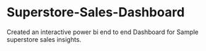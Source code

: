 # Superstore-Sales-Dashboard
Created an interactive power bi end to end Dashboard for Sample superstore sales insights.
